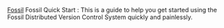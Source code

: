 
[Fossil](https://fossil-scm.org/home/doc/trunk/www/quickstart.wiki)
Fossil Quick Start : This is a guide to help you get started using the Fossil Distributed Version Control System quickly and painlessly.
